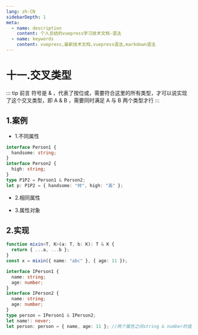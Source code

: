 ```yaml
---
lang: zh-CN
sidebarDepth: 1
meta:
  - name: description
    content: 个人总结的vuepress学习技术文档-语法
  - name: keywords
    content: vuepress,最新技术文档,vuepress语法,markdown语法
---
```


# 十一.交叉类型

::: tip 前言
符号是 & ，代表了按位或，需要符合这里的所有类型，才可以说实现了这个交叉类型，即 A & B ，需要同时满足 A 与 B 两个类型才行
:::

## 1.案例

- 1.不同属性
  
```ts
interface Person1 {
  handsome: string;
}
interface Person2 {
  high: string;
}
type P1P2 = Person1 & Person2;
let p: P1P2 = { handsome: "帅", high: "高" };
```
- 2.相同属性
  
- 3.属性对象

  
## 2.实现

```ts
function mixin<T, K>(a: T, b: K): T & K {
  return { ...a, ...b };
}
const x = mixin({ name: "abc" }, { age: 11 });
```

```ts
interface IPerson1 {
  name: string;
  age: number;
}
interface IPerson2 {
  name: string;
  age: number;
}
type person = IPerson1 & IPerson2;
let name!: never;
let person: person = { name, age: 11 }; //两个属性之间string & number的值为never
```
